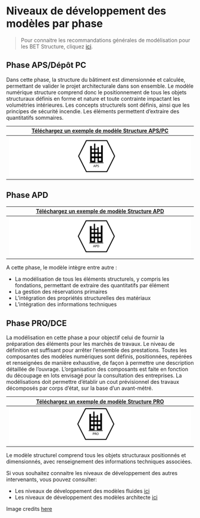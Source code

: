 # Niveaux de développement des modèles par phase

> Pour connaitre les recommandations générales de modélisation pour les BET Structure, cliquez [ici](https://github.com/bim-bouygues-immobilier/bim-execution-plan/tree/2dd2261d87ee479acc1e366a1ddfa150bab032ec/02_Modelisation/03_betStructure/modelisation-rvt.md).

## Phase APS/Dépôt PC

Dans cette phase, la structure du bâtiment est dimensionnée et calculée, permettant de valider le projet architecturale dans son ensemble. Le modèle numérique structure comprend donc le positionnement de tous les objets structuraux définis en forme et nature et toute contrainte impactant les volumétries intérieures. Les concepts structurels sont définis, ainsi que les principes de sécurité incendie. Les éléments permettent d’extraire des quantitatifs sommaires.

| [Téléchargez un exemple de modèle Structure APS/PC](https://github.com/BIM-Bouygues-Immobilier/BIM-Execution-Plan/raw/master/02_Modelisation/03_betStructure/STR_APS.zip) |
| :---: |
| ![](../../.gitbook/assets/str_aps.PNG) |

## Phase APD

| [Téléchargez un exemple de modèle Structure APD](https://github.com/BIM-Bouygues-Immobilier/BIM-Execution-Plan/raw/master/02_Modelisation/03_betStructure/STR_APD.zip) |
| :---: |
| ![](../../.gitbook/assets/str_apd.PNG) |

A cette phase, le modèle intègre entre autre :

* La modélisation de tous les éléments structurels, y compris les fondations, permettant de extraire des quantitatifs par élément 
* La gestion des réservations primaires
* L’intégration des propriétés structurelles des matériaux
* L’intégration des informations techniques

## Phase PRO/DCE

La modélisation en cette phase a pour objectif celui de fournir la préparation des éléments pour les marchés de travaux. Le niveau de définition est suffisant pour arrêter l’ensemble des prestations. Toutes les composantes des modèles numériques sont définis, positionnées, repérées et renseignées de manière exhaustive, de façon à permettre une description détaillée de l’ouvrage. L’organisation des composants est faite en fonction du découpage en lots envisagé pour la consultation des entreprises. La modélisations doit permettre d’établir un cout prévisionnel des travaux décomposés par corps d’état, sur la base d’un avant-métré.

| [Téléchargez un exemple de modèle Structure PRO](https://github.com/BIM-Bouygues-Immobilier/BIM-Execution-Plan/raw/master/02_Modelisation/03_betStructure/STR_PRO.zip) |
| :---: |
| ![](../../.gitbook/assets/str_pro.PNG) |

Le modèle structurel comprend tous les objets structuraux positionnés et dimensionnés, avec renseignement des informations techniques associées.

Si vous souhaitez connaitre les niveaux de développement des autres intervenants, vous pouvez consulter:

* Les niveaux de développement des modèles fluides [ici](../bet-fluide/niveaux-de-developpement-par-phase.md)
* Les niveaux de développement des modèles architecte [ici](https://github.com/bim-bouygues-immobilier/bim-execution-plan/tree/2dd2261d87ee479acc1e366a1ddfa150bab032ec/02_Modelisation/02_architecte/Niveaux-développement-phase-ARC.md)

Image credits [here ](https://github.com/bim-bouygues-immobilier/bim-execution-plan/tree/2dd2261d87ee479acc1e366a1ddfa150bab032ec/CREDITS.md)

